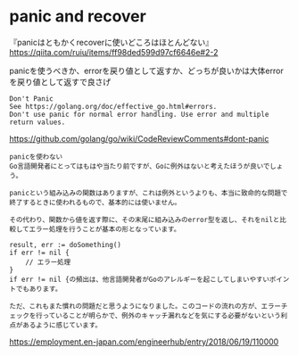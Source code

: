 # panic and recover

『panicはともかくrecoverに使いどころはほとんどない』  
https://qiita.com/ruiu/items/ff98ded599d97cf6646e#2-2

panicを使うべきか、errorを戻り値として返すか、どっちが良いかは大体errorを戻り値として返すで良さげ

```
Don't Panic
See https://golang.org/doc/effective_go.html#errors.
Don't use panic for normal error handling. Use error and multiple return values.
```
https://github.com/golang/go/wiki/CodeReviewComments#dont-panic


```
panicを使わない
Go言語開発者にとってはもはや当たり前ですが、Goに例外はないと考えたほうが良いでしょう。

panicという組み込みの関数はありますが、これは例外というよりも、本当に致命的な問題で終了するときに使われるもので、基本的には使いません。

その代わり、関数から値を返す際に、その末尾に組み込みのerror型を返し、それをnilと比較してエラー処理を行うことが基本の形となっています。

result, err := doSomething()
if err != nil {
    // エラー処理
}
if err != nil {の頻出は、他言語開発者がGoのアレルギーを起こしてしまいやすいポイントでもあります。

ただ、これもまた慣れの問題だと思うようになりました。このコードの流れの方が、エラーチェックを行っていることが明らかで、例外のキャッチ漏れなどを気にする必要がないという利点があるように感じています。

```
https://employment.en-japan.com/engineerhub/entry/2018/06/19/110000
